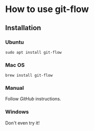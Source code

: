 # How to use git-flow #

## Installation ##

### Ubuntu ###

    sudo apt install git-flow

### Mac OS ###

    brew install git-flow

### Manual ###

Follow *GitHub* instructions.

### Windows ###

Don't even try it!
